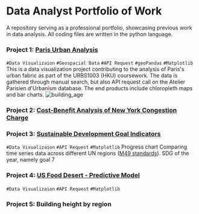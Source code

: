 # Data Analyst Portfolio of Work
A repository serving as a professional portfolio, showcasing previous work in data analysis. All coding files are written in the python language.

### Project 1: [Paris Urban Analysis](https://github.com/cwtravisyip/paris_urban_data_visualisation) 
`#Data Visualizaion` `#Geospacial Data` `#API Request` `#geoPandas` `#Matplotlib`\
This is a data visualization project contributing to the analysis of Paris's urban fabric as part of the URBS1003 (HKU) coursework. The data is gathered through manual search, but also API request call on the Atelier Parisien d'Urbanism database. The end products include chloropleth maps and bar charts.
![building_age](https://user-images.githubusercontent.com/78350303/204972170-62b28306-20b1-46c1-a1f3-34cc0d846fd9.png)

### Project 2: [Cost-Benefit Analysis of New York Congestion Charge](https://github.com/cwtravisyip/nyc_congestioncharge_economicanalysis)

### Project 3: [Sustainable Development Goal Indicators](https://github.com/cwtravisyip/unsd_global_database)
`#Data Visualizaion` `#API Request` `#Matplotlib`
Progress chart
Comparing time series data across different UN regions ([M49 standards](https://unstats.un.org/unsd/methodology/m49/)).
SDG of the year, namely goal 7

### Project 4: [US Food Desert - Predictive Model](https://github.com/cwtravisyip/USDA_food_desert)
`#Data Visualizaion` `#API Request` `#Matplotlib`

### Project 5: Building height by region
